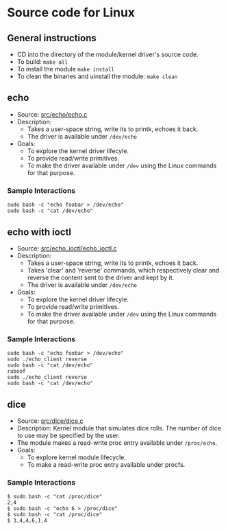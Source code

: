 # Source code for Linux 

## General instructions

- CD into the directory of the module/kernel driver's source code.
- To build: `make all`
- To install the module `make install`
- To clean the binaries and uinstall the module: `make clean` 


## echo

- Source: [src/echo/echo.c](src/echo/echo.c)
- Description: 
  - Takes a user-space string, write its to printk, echoes it back.
  - The driver is available under `/dev/echo`
- Goals:
    - To explore the kernel driver lifecyle.
    - To provide read/write primitives.
    - To make the driver available under `/dev` using the 
      Linux commands for that purpose.

### Sample Interactions


```
sudo bash -c "echo foobar > /dev/echo"
sudo bash -c "cat /dev/echo"
```

## echo with ioctl

- Source: [src/echo_ioctl/echo_ioctl.c](src/echo/echo_ioctl.c)
- Description: 
  - Takes a user-space string, write its to printk, echoes it back.
  - Takes 'clear' and 'reverse' commands, which respectively clear and reverse
    the content sent to the driver and kept by it.
  - The driver is available under `/dev/echo`
- Goals:
    - To explore the kernel driver lifecyle.
    - To provide read/write primitives.
    - To make the driver available under `/dev` using the 
      Linux commands for that purpose.

### Sample Interactions


```
sudo bash -c "echo foobar > /dev/echo"
sudo ./echo_client reverse
sudo bash -c "cat /dev/echo"
raboof
sudo ./echo_client reverse
sudo bash -c "cat /dev/echo"

```



## dice

- Source: [src/dice/dice.c](src/dice/dice.c)
- Description: Kernel module that simulates dice rolls. The number of 
  dice to use may be specified by the user.
- The module makes a read-write proc entry available under `/proc/echo`.
- Goals:
    - To explore kernel module lifecycle.
    - To make a read-write proc entry available under procfs.

### Sample Interactions

```
$ sudo bash -c "cat /proc/dice"
2,4
$ sudo bash -c "echo 6 > /proc/dice"
$ sudo bash -c "cat /proc/dice"
$ 3,4,4,6,1,4
```

